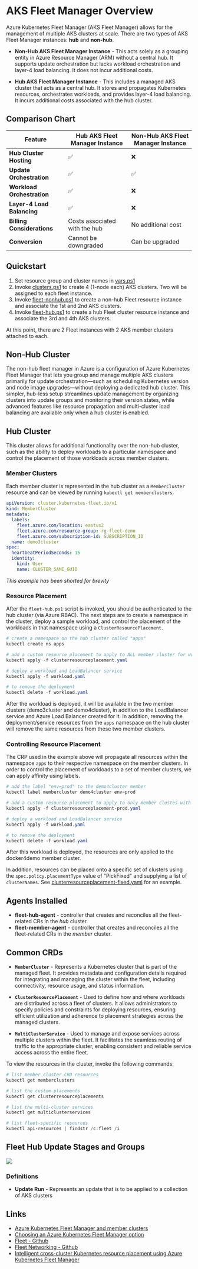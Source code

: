 # AKS Fleet Manager Overview

Azure Kubernetes Fleet Manager (AKS Fleet Manager) allows for the management of multiple AKS clusters at scale. There are two types of AKS Fleet Manager instances: **hub** and **non-hub**.

- **Non-Hub AKS Fleet Manager Instance** - This acts solely as a grouping entity in Azure Resource Manager (ARM) without a central hub. It supports update orchestration but lacks workload orchestration and layer-4 load balancing. It does not incur additional costs.

- **Hub AKS Fleet Manager Instance** - This includes a managed AKS cluster that acts as a central hub. It stores and propagates Kubernetes resources, orchestrates workloads, and provides layer-4 load balancing. It incurs additional costs associated with the hub cluster.

## Comparison Chart

| Feature                        | Hub AKS Fleet Manager Instance | Non-Hub AKS Fleet Manager Instance |
|--------------------------------|--------------------------------|------------------------------------|
| **Hub Cluster Hosting**        | ✅                              | ❌                                  |
| **Update Orchestration**       | ✅                              | ✅                                  |
| **Workload Orchestration**     | ✅                              | ❌                                  |
| **Layer-4 Load Balancing**     | ✅                              | ❌                                  |
| **Billing Considerations**     | Costs associated with the hub  | No additional cost                 |
| **Conversion**                 | Cannot be downgraded           | Can be upgraded                    |

## Quickstart

1. Set resource group and cluster names in [vars.ps1](./vars.ps1)
2. Invoke [clusters.ps1](./clusters.ps1) to create 4 (1-node each) AKS clusters. Two will be assigned to each fleet instance.
3. Invoke [fleet-nonhub.ps1](./fleet-nonhub.ps1) to create a non-hub Fleet resource instance and associate the 1st and 2nd AKS clusters.
4. Invoke [fleet-hub.ps1](./fleet-hub.ps1) to create a hub Fleet cluster resource instance and associate the 3rd and 4th AKS clusters.

At this point, there are 2 Fleet instances with 2 AKS member clusters attached to each. 

## Non-Hub Cluster

The non-hub fleet manager in Azure is a configuration of Azure Kubernetes Fleet Manager that lets you group and manage multiple AKS clusters primarily for update orchestration—such as scheduling Kubernetes version and node image upgrades—without deploying a dedicated hub cluster. This simpler, hub-less setup streamlines update management by organizing clusters into update groups and monitoring their version states, while advanced features like resource propagation and multi-cluster load balancing are available only when a hub cluster is enabled.

## Hub Cluster

This cluster allows for additional functionality over the non-hub cluster, such as the ability to deploy workloads to a particular namespace and control the placement of those workloads across member clusters. 

### Member Clusters

Each member cluster is represented in the hub cluster as a `MemberCluster` resource and can be viewed by running `kubectl get memberclusters`. 

```yaml
apiVersion: cluster.kubernetes-fleet.io/v1
kind: MemberCluster
metadata:
  labels:
    fleet.azure.com/location: eastus2
    fleet.azure.com/resource-group: rg-fleet-demo
    fleet.azure.com/subscription-id: SUBSCRIPTION_ID
  name: demo3cluster
spec:
  heartbeatPeriodSeconds: 15
  identity:
    kind: User
    name: CLUSTER_SAMI_GUID
```

*This example has been shorted for brevity*

### Resource Placement

After the `fleet-hub.ps1` script is invoked, you should be authenticated to the hub cluster (via Azure RBAC). The next steps are to create a namespace in the cluster, deploy a sample workload, and control the placement of the workloads in that namespace using a `ClusterResourcePlacement`.

```powershell
# create a namespace on the hub cluster called "apps"
kubectl create ns apps

# add a custom resource placement to apply to ALL member cluster for workloads on the "apps" namespace
kubectl apply -f clusterresourceplacement.yaml

# deploy a workload and LoadBalancer service
kubectl apply -f workload.yaml

# to remove the deployment
kubectl delete -f workload.yaml
```

After the workload is deployed, it will be available in the two member clusters (demo3cluster and demo4cluster), in addition to the LoadBalancer service and Azure Load Balancer created for it. In addition, removing the deployment/service resources from the `apps` namespace on the hub cluster will remove the same resources from these two member clusters.

### Controlling Resource Placement

The CRP used in the example above will propagate all resources within the namespace `apps` to their respective namespace on the member clusters. In order to control the placement of workloads to a set of member clusters, we can apply affinity using labels. 

```powershell
# add the label "env=prod" to the demo4cluster member
kubectl label membercluster demo4cluster env=prod

# add a custom resource placement to apply to only member clustes with the label env=prod
kubectl apply -f clusterresourceplacement-prod.yaml

# deploy a workload and LoadBalancer service
kubectl apply -f workload.yaml

# to remove the deployment
kubectl delete -f workload.yaml
```

After this workload is deployed, the resources are only applied to the docker4demo member cluster.

In addition, resources can be placed onto a specific set of clusters using the `spec.policy.placementType` value of "PickFixed" and supplying a list of `clusterNames`. See [clusterresourceplacement-fixed.yaml](./clusterresourceplacement-fixed.yaml) for an example.

## Agents Installed 

- **fleet-hub-agent** - controller that creates and reconciles all the fleet-related CRs in the *hub* cluster.
- **fleet-member-agent** - controller that creates and reconciles all the fleet-related CRs in the *member* cluster.

## Common CRDs

- **`MemberCluster`** - Represents a Kubernetes cluster that is part of the managed fleet. It provides metadata and configuration details required for integrating and managing the cluster within the fleet, including connectivity, resource usage, and status information.

- **`ClusterResourcePlacement`** - Used to define how and where workloads are distributed across a fleet of clusters. It allows administrators to specify policies and constraints for deploying resources, ensuring efficient utilization and adherence to placement strategies across the managed clusters.

- **`MultiClusterService`** - Used to manage and expose services across multiple clusters within the fleet. It facilitates the seamless routing of traffic to the appropriate cluster, enabling consistent and reliable service access across the entire fleet.

To view the resources in the cluster, invoke the following commands:

```powershell
# list member cluster CRD resources
kubectl get memberclusters

# list the custom placements
kubectl get clusterresourceplacements

# list the multi-cluster services
kubectl get multiclusterservices

# list fleet-specific resources
kubectl api-resources | findstr /c:fleet /i
```


## Fleet Hub Update Stages and Groups

![](https://learn.microsoft.com/en-us/azure/kubernetes-fleet/media/conceptual-update-orchestration.png#lightbox)

### Definitions

- **Update Run** - Represents an update that is to be applied to a collection of AKS clusters

## Links

- [Azure Kubernetes Fleet Manager and member clusters](https://learn.microsoft.com/en-us/azure/kubernetes-fleet/concepts-fleet)
- [Choosing an Azure Kubernetes Fleet Manager option](https://learn.microsoft.com/en-us/azure/kubernetes-fleet/concepts-choosing-fleet)
- [Fleet - Github](https://github.com/Azure/fleet)
- [Fleet Networking - Github](https://github.com/Azure/fleet-networking)
- [Intelligent cross-cluster Kubernetes resource placement using Azure Kubernetes Fleet Manager](https://learn.microsoft.com/en-us/azure/kubernetes-fleet/intelligent-resource-placement)